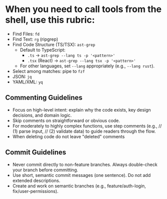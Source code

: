 # When you need to call tools from the shell, use this rubric:

- Find Files: `fd`
- Find Text: `rg` (ripgrep)
- Find Code Structure (TS/TSX): `ast-grep`
  - Default to TypeScript:
    - `.ts` → `ast-grep --lang ts -p '<pattern>'`
    - `.tsx` (React) → `ast-grep --lang tsx -p '<pattern>'`
  - For other languages, set `--lang` appropriately (e.g., `--lang rust`).
- Select among matches: pipe to `fzf`
- JSON: `jq`
- YAML/XML: `yq`

## Commenting Guidelines
- Focus on high-level intent: explain why the code exists, key design decisions, and domain logic.
- Skip comments on straightforward or obvious code.
- For moderately to highly complex functions, use step comments (e.g., // (1) parse input, // (2) validate data) to guide readers through the flow.
- When deleting code do not leave "deleted" comments

## Commit Guidelines
- Never commit directly to non-feature branches. Always double-check your branch before committing.
- Use short, semantic commit messages (one sentence). Do not add extended descriptions.
- Create and work on semantic branches (e.g., feature/auth-login, fix/user-permissions).
